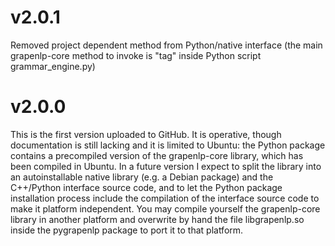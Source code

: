 # v2.0.1
Removed project dependent method from Python/native interface (the main grapenlp-core method to invoke is "tag" inside Python script grammar_engine.py)

# v2.0.0

This is the first version uploaded to GitHub. It is operative, though documentation is still lacking and it is limited to Ubuntu: the Python package contains a precompiled version of the grapenlp-core library, which has been compiled in Ubuntu. In a future version I expect to split the library into an autoinstallable native library (e.g. a Debian package) and the C++/Python interface source code, and to let the Python package installation process include the compilation of the interface source code to make it platform independent. You may compile yourself the grapenlp-core library in another platform and overwrite by hand the file libgrapenlp.so inside the pygrapenlp package to port it to that platform.
